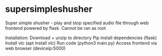 # supersimpleshusher

Super simple shusher - play and stop specified audio file through web frontend powered by flask.
Cannot be ran as root


Installation:
Download + unzip to directory
Pip install dependencies (flask)
Install vlc (apt install vlc)
Run code (python3 main.py)
Access frontend via web browser (deviceip:5000)
